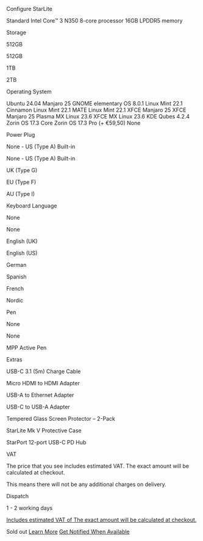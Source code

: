 Configure
StarLite

Standard
Intel Core™ 3 N350 8-core processor
16GB LPDDR5 memory

 Storage

 512GB

512GB

1TB

2TB

Operating System

 Ubuntu 24.04  Manjaro 25 GNOME  elementary OS 8.0.1  Linux Mint 22.1 Cinnamon  Linux Mint 22.1 MATE  Linux Mint 22.1 XFCE  Manjaro 25 XFCE  Manjaro 25 Plasma  MX Linux 23.6 XFCE  MX Linux 23.6 KDE  Qubes 4.2.4  Zorin OS 17.3 Core  Zorin OS 17.3 Pro (+ €59,50)  None

 Power Plug

 None - US (Type A) Built-in

None - US (Type A) Built-in

UK (Type G)

EU (Type F)

AU (Type I)

 Keyboard Language

 None

None

English (UK)

English (US)

German

Spanish

French

Nordic

 Pen

 None

None

MPP Active Pen

Extras

USB-C 3.1 (5m)  Charge Cable

Micro HDMI to HDMI Adapter

USB-A to Ethernet Adapter

USB-C to USB-A Adapter

Tempered Glass Screen Protector – 2-Pack

StarLite Mk V Protective Case

StarPort 12-port USB-C PD Hub

 VAT

 The price that you see includes estimated VAT. The exact amount will be calculated at checkout.

 This means there will not be any additional charges on delivery.

Dispatch

1 - 2 working days

[Includes estimated VAT of The exact amount will be calculated at checkout.](#tax)

 Sold out [Learn More](/pages/starlite) [Get Notified When Available](#)
